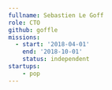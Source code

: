 ```yaml
---
fullname: Sebastien Le Goff
role: CTO
github: goffle
missions:
  - start: '2018-04-01'
    end: '2018-10-01'
    status: independent
startups:
    - pop
---
```

